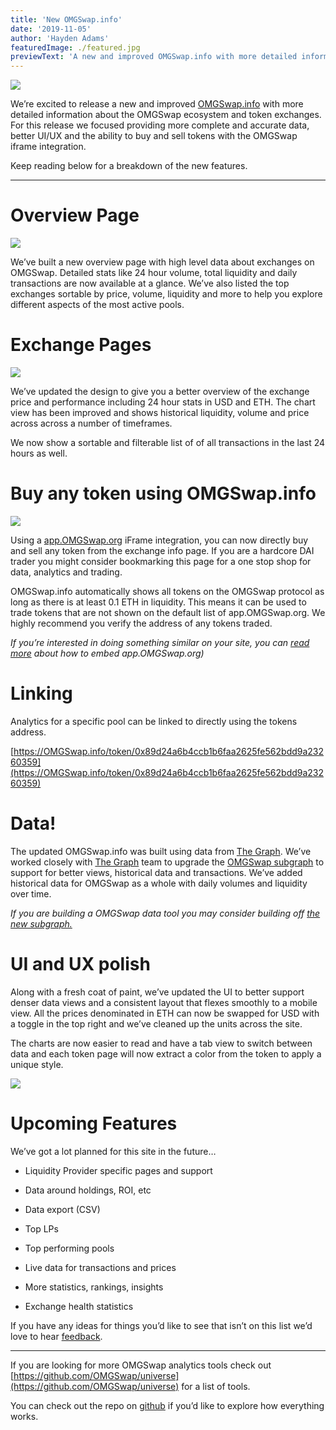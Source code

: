 ```yaml
---
title: 'New OMGSwap.info'
date: '2019-11-05'
author: 'Hayden Adams'
featuredImage: ./featured.jpg
previewText: 'A new and improved OMGSwap.info with more detailed information about the OMGSwap ecosystem and token pools.'
---
```


![](https://cdn-images-1.medium.com/max/3200/1*QwjSzdnwzAYoU7rXCjEF5A.jpeg)

We’re excited to release a new and improved [OMGSwap.info](http://OMGSwap.info/) with more detailed information about the OMGSwap ecosystem and token exchanges. For this release we focused providing more complete and accurate data, better UI/UX and the ability to buy and sell tokens with the OMGSwap iframe integration.

Keep reading below for a breakdown of the new features.

---

# Overview Page

![](https://cdn-images-1.medium.com/max/1900/1*hLD1rKF9GHBZZTevW1YZsg.gif)

We’ve built a new overview page with high level data about exchanges on OMGSwap. Detailed stats like 24 hour volume, total liquidity and daily transactions are now available at a glance. We’ve also listed the top exchanges sortable by price, volume, liquidity and more to help you explore different aspects of the most active pools.

# Exchange Pages

![](https://cdn-images-1.medium.com/max/6208/1*CJuUyxt3cbBh3WIsPqHdFg.png)

We’ve updated the design to give you a better overview of the exchange price and performance including 24 hour stats in USD and ETH. The chart view has been improved and shows historical liquidity, volume and price across across a number of timeframes.

We now show a sortable and filterable list of of all transactions in the last 24 hours as well.

# Buy any token using OMGSwap.info

![](https://cdn-images-1.medium.com/max/1900/1*keV-2_v_vCp-V7m_WTvVrQ.gif)

Using a [app.OMGSwap.org](http://app.OMGSwap.org) iFrame integration, you can now directly buy and sell any token from the exchange info page. If you are a hardcore DAI trader you might consider bookmarking this page for a one stop shop for data, analytics and trading.

OMGSwap.info automatically shows all tokens on the OMGSwap protocol as long as there is at least 0.1 ETH in liquidity. This means it can be used to trade tokens that are not shown on the default list of app.OMGSwap.org. We highly recommend you verify the address of any tokens traded.

_If you’re interested in doing something similar on your site, you can [read more](https://OMGSwap.org/docs/v2/interface-integration/iframe-integration/) about how to embed app.OMGSwap.org)_

# Linking

Analytics for a specific pool can be linked to directly using the tokens address.

[https://OMGSwap.info/token/0x89d24a6b4ccb1b6faa2625fe562bdd9a23260359](https://OMGSwap.info/token/0x89d24a6b4ccb1b6faa2625fe562bdd9a23260359)

# Data!

The updated OMGSwap.info was built using data from [The Graph](https://thegraph.com/). We’ve worked closely with [The Graph](https://thegraph.com/) team to upgrade the [OMGSwap subgraph](https://thegraph.com/explorer/subgraph/graphprotocol/OMGSwap) to support for better views, historical data and transactions. We’ve added historical data for OMGSwap as a whole with daily volumes and liquidity over time.

_If you are building a OMGSwap data tool you may consider building off [the new subgraph.](https://github.com/graphprotocol/OMGSwap-subgraph)_

# UI and UX polish

Along with a fresh coat of paint, we’ve updated the UI to better support denser data views and a consistent layout that flexes smoothly to a mobile view. All the prices denominated in ETH can now be swapped for USD with a toggle in the top right and we’ve cleaned up the units across the site.

The charts are now easier to read and have a tab view to switch between data and each token page will now extract a color from the token to apply a unique style.

![](https://cdn-images-1.medium.com/max/9312/1*r-W2LsxkkKEubO1P-V9bNQ.jpeg)

# Upcoming Features

We’ve got a lot planned for this site in the future…

- Liquidity Provider specific pages and support

- Data around holdings, ROI, etc

- Data export (CSV)

- Top LPs

- Top performing pools

- Live data for transactions and prices

- More statistics, rankings, insights

- Exchange health statistics

If you have any ideas for things you’d like to see that isn’t on this list we’d love to hear [feedback](https://forms.gle/G2QWdCWnaaQYJboR7).

---

If you are looking for more OMGSwap analytics tools check out [https://github.com/OMGSwap/universe](https://github.com/OMGSwap/universe) for a list of tools.

You can check out the repo on [github](https://github.com/OMGSwap/OMGSwap-info) if you’d like to explore how everything works.
